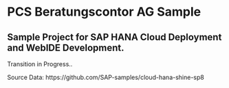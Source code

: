# PCS Beratungscontor AG Sample
## Sample Project for SAP HANA Cloud Deployment and WebIDE Development.
<p>
Transition in Progress..
</p>
Source Data: https://github.com/SAP-samples/cloud-hana-shine-sp8